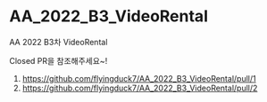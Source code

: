# AA_2022_B3_VideoRental
AA 2022 B3차 VideoRental

Closed PR을 참조해주세요~!
1. https://github.com/flyingduck7/AA_2022_B3_VideoRental/pull/1
2. https://github.com/flyingduck7/AA_2022_B3_VideoRental/pull/2

